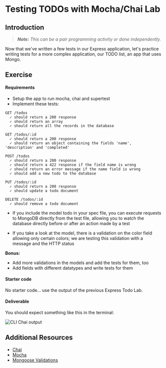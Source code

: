 # Testing TODOs with Mocha/Chai Lab

## Introduction

> ***Note:*** _This can be a pair programming activity or done independently._

Now that we've written a few tests in our Express application, let's practice writing tests for a more complex application, our TODO list, an app that uses Mongo.

## Exercise

#### Requirements

- Setup the app to run mocha, chai and supertest
- Implement these tests:


```
GET /todos
  ✓ should return a 200 response
  ✓ should return an array
  ✓ should return all the records in the database

GET /todos/:id
  ✓ should return a 200 response
  ✓ should return an object containing the fields 'name', 'description' and 'completed'

POST /todos
  ✓ should return a 200 response
  ✓ should return a 422 response if the field name is wrong
  ✓ should return an error message if the name field is wrong
  ✓ should add a new todo to the database

PUT /todos/:id
  ✓ should return a 200 response
  ✓ should update a todo document

DELETE /todos/:id
  ✓ should remove a todo document
```

* If you include the model todo in your spec file, you can execute requests to MongoDB directly from the test file, allowing you to watch the database directly before or after an action made by a test

* If you take a look at the model, there is a validation on the color field allowing only certain colors; we are testing this validation with a message and the HTTP status

**Bonus:**
- Add more validations in the models and add the tests for them, too
- Add fields with different datatypes and write tests for them

#### Starter code

No starter code... use the output of the previous Express Todo Lab.

#### Deliverable


You should expect something like this in the terminal:

![CLI Chai output](http://s23.postimg.org/vt62cg1l7/Screen_Shot_2015_08_12_at_17_13_50.png)


## Additional Resources

- [Chai](http://chaijs.com/)
- [Mocha](https://mochajs.org/)
- [Mongoose Validations](http://mongoosejs.com/docs/validation.html)



